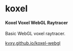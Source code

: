 # koxel

#### Koxel Voxel WebGL Raytracer

Basic WebGL voxel raytracer.

[kvxy.github.io/koxel-webgl](https://kvxy.github.io/koxel-webgl/)
